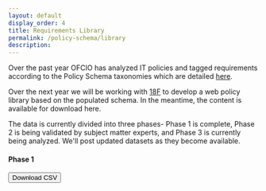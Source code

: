 ```yaml
---
layout: default
display_order: 4
title: Requirements Library 
permalink: /policy-schema/library
description: 
---
```


Over the past year OFCIO has analyzed IT policies and tagged requirements according to the Policy Schema taxonomies which are detailed [here]( https://policy.cio.gov/taxonomies/).  

Over the next year we will be working with [18F](18f.gsa.gov) to develop a web policy library based on the populated schema.  In the meantime, the content is available for download here.

The data is currently divided into three phases- Phase 1 is complete, Phase 2 is being validated by subject matter experts, and Phase 3 is currently being analyzed.  We'll post updated datasets as they become available.   

#### Phase 1   
<a href="{{ site.baseurl }}/assets/Phase1_CombinedQA_AllPhase1_Nov21.csv"><button>Download CSV</button></a>

